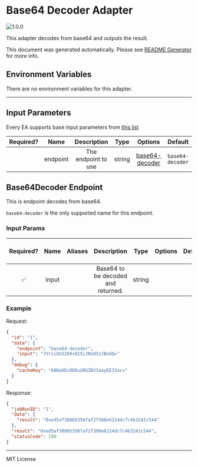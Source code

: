 # Base64 Decoder Adapter

![1.0.0](https://img.shields.io/github/package-json/v/smartcontractkit/external-adapters-js?filename=packages/sources/base64-decoder/package.json)

This adapter decodes from base64 and outputs the result.

This document was generated automatically. Please see [README Generator](../../scripts#readme-generator) for more info.

## Environment Variables

There are no environment variables for this adapter.

---

## Input Parameters

Every EA supports base input parameters from [this list](../../core/bootstrap#base-input-parameters)

| Required? |   Name   |     Description     |  Type  |                  Options                  |     Default      |
| :-------: | :------: | :-----------------: | :----: | :---------------------------------------: | :--------------: |
|           | endpoint | The endpoint to use | string | [base64-decoder](#base64decoder-endpoint) | `base64-decoder` |

## Base64Decoder Endpoint

This is endpoint decodes from base64.

`base64-decoder` is the only supported name for this endpoint.

### Input Params

| Required? | Name  | Aliases |            Description             |  Type  | Options | Default | Depends On | Not Valid With |
| :-------: | :---: | :-----: | :--------------------------------: | :----: | :-----: | :-----: | :--------: | :------------: |
|    ✅     | input |         | Base64 to be decoded and returned. | string |         |         |            |                |

### Example

Request:

```json
{
  "id": "1",
  "data": {
    "endpoint": "base64-decoder",
    "input": "7VrziGU1Z68vOI5iJNx8SzJBxUQ="
  },
  "debug": {
    "cacheKey": "68HaXDi9D6uURGZBV3aayEE33nc="
  }
}
```

Response:

```json
{
  "jobRunID": "1",
  "data": {
    "result": "0xed5af388653567af2f388e6224dc7c4b3241c544"
  },
  "result": "0xed5af388653567af2f388e6224dc7c4b3241c544",
  "statusCode": 200
}
```

---

MIT License
